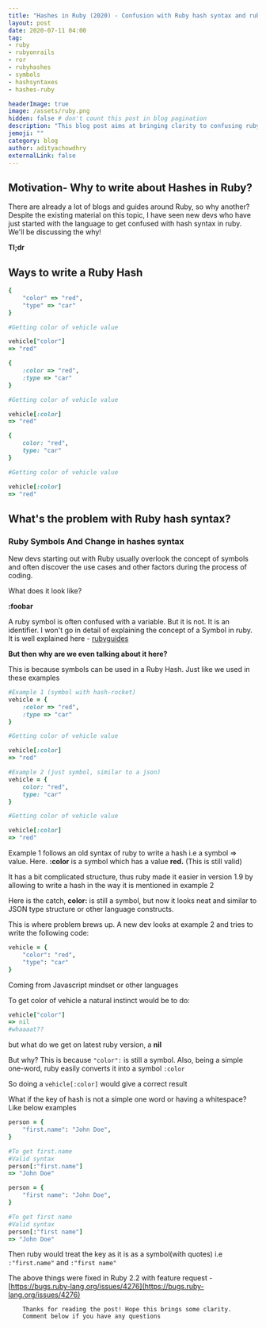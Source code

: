 ```yaml
---
title: "Hashes in Ruby (2020) - Confusion with Ruby hash syntax and ruby symbols"
layout: post
date: 2020-07-11 04:00
tag:
- ruby
- rubyonrails
- ror
- rubyhashes
- symbols
- hashsyntaxes
- hashes-ruby

headerImage: true
image: /assets/ruby.png
hidden: false # don't count this post in blog pagination
description: "This blog post aims at bringing clarity to confusing ruby hash syntax involving ruby symbols."
jemoji: ""
category: blog
author: adityachowdhry
externalLink: false
---
```


## **Motivation- Why to write about Hashes in Ruby?**

There are already a lot of blogs and guides around Ruby, so why another? Despite the existing material on this topic, I have seen new devs who have just started with the language to get confused with hash syntax in ruby. We'll be discussing the why!

**Tl;dr**

## Ways to write a Ruby Hash

```ruby
{
	"color" => "red",
	"type" => "car"
}

#Getting color of vehicle value

vehicle["color"]
=> "red"
```

```ruby
{
	:color => "red",
	:type => "car"
}

#Getting color of vehicle value

vehicle[:color]
=> "red"
```

```ruby
{
	color: "red",
	type: "car"
}

#Getting color of vehicle value

vehicle[:color]
=> "red"
```

## **What's the problem with Ruby hash syntax?**

### Ruby Symbols And Change in hashes syntax

New devs starting out with Ruby usually overlook the concept of symbols and often discover the use cases and other factors during the process of coding.

What does it look like?

**:foobar**

A ruby symbol is often confused with a variable. But it is not. It is an identifier. I won't go in detail of explaining the concept of a Symbol in ruby. It is well explained here - [rubyguides](https://www.rubyguides.com/2018/02/ruby-symbols/)

**But then why are we even talking about it here?**

This is because symbols can be used in a Ruby Hash. Just like we used in these examples

```ruby
#Example 1 (symbol with hash-rocket)
vehicle = {
	:color => "red",
	:type => "car"
}

#Getting color of vehicle value

vehicle[:color]
=> "red"
```


```ruby
#Example 2 (just symbol, similar to a json)
vehicle = {
	color: "red",
	type: "car"
}

#Getting color of vehicle value

vehicle[:color]
=> "red"
```


Example 1 follows an old syntax of ruby to write a hash i.e a symbol ⇒ value. Here. **:color** is a symbol which has a value **red.** (This is still valid)

It has a bit complicated structure, thus ruby made it easier in version 1.9 by allowing to write a hash in the way it is mentioned in example 2

Here is the catch, **color:** is still a symbol, but now it looks neat and similar to JSON type structure or other language constructs. 

This is where problem brews up. A new dev looks at example 2 and tries to  write the following code:

```ruby
vehicle = {
	"color": "red",
	"type": "car"
}
```

Coming from Javascript mindset or other languages

To get color of vehicle a natural instinct would be to do:

```ruby
vehicle["color"]
=> nil
#whaaaat??
```

but what do we get on latest ruby version, a **nil**

But why? This is because `"color":`  is still a symbol. Also, being a simple one-word, ruby easily converts it into a symbol `:color`

So doing a `vehicle[:color]` would give a correct result

What if the key of hash is not a simple one word or having a whitespace? Like below examples

```ruby
person = {
	"first.name": "John Doe",
}

#To get first.name
#Valid syntax
person[:"first.name"]
=> "John Doe"
```

```ruby
person = {
	"first name": "John Doe",
}

#To get first name
#Valid syntax
person[:"first name"]
=> "John Doe"
```

Then ruby would treat the key as it is as a symbol(with quotes) i.e `:"first.name"` and `:"first name"`

The above things were fixed in Ruby 2.2 with feature request - [https://bugs.ruby-lang.org/issues/4276](https://bugs.ruby-lang.org/issues/4276)

		Thanks for reading the post! Hope this brings some clarity. 
		Comment below if you have any questions
	

